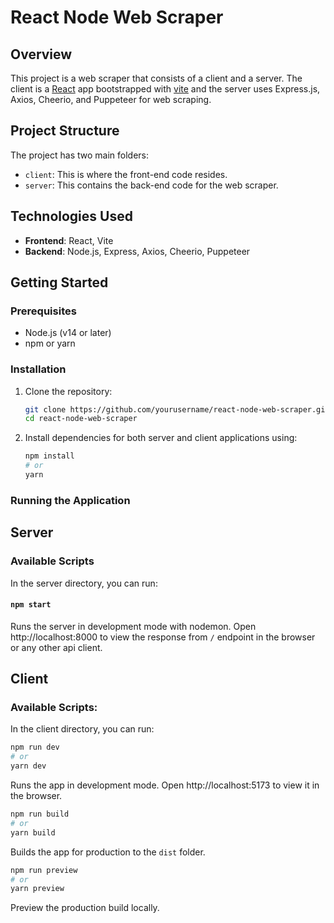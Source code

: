 # React Node Web Scraper

## Overview

This project is a web scraper that consists of a client and a server. The client is a [React](https://react.dev/) app bootstrapped with [vite](https://vitejs.dev/) and the server uses Express.js, Axios, Cheerio, and Puppeteer for web scraping.

## Project Structure

The project has two main folders:

- `client`: This is where the front-end code resides.
- `server`: This contains the back-end code for the web scraper.

## Technologies Used

- **Frontend**: React, Vite
- **Backend**: Node.js, Express, Axios, Cheerio, Puppeteer

## Getting Started

### Prerequisites

- Node.js (v14 or later)
- npm or yarn

### Installation

1. Clone the repository:

   ```bash
   git clone https://github.com/yourusername/react-node-web-scraper.git
   cd react-node-web-scraper
   ```

2. Install dependencies for both server and client applications using:
   ```bash
   npm install
   # or
   yarn
   ```

### Running the Application

## Server

### Available Scripts

In the server directory, you can run:

#### `npm start`

Runs the server in development mode with nodemon. Open http://localhost:8000 to view the response from `/` endpoint in the browser or any other api client.

## Client

### Available Scripts:

In the client directory, you can run:

```bash
npm run dev
# or
yarn dev
```

Runs the app in development mode. Open http://localhost:5173 to view it in the browser.

```bash
npm run build
# or
yarn build
```

Builds the app for production to the `dist` folder.

```bash
npm run preview
# or
yarn preview
```

Preview the production build locally.
